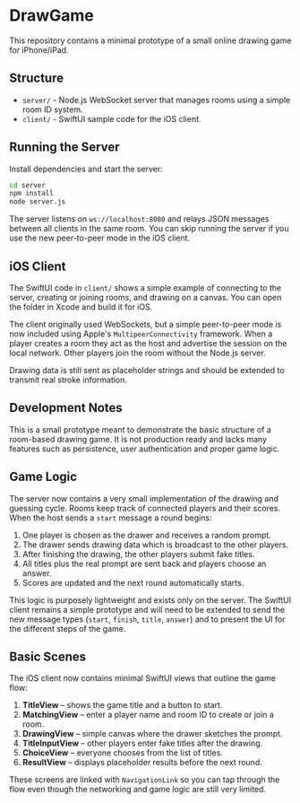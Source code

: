 # DrawGame

This repository contains a minimal prototype of a small online drawing game for iPhone/iPad.

## Structure

- `server/` - Node.js WebSocket server that manages rooms using a simple room ID system.
- `client/` - SwiftUI sample code for the iOS client.

## Running the Server

Install dependencies and start the server:

```bash
cd server
npm install
node server.js
```

The server listens on `ws://localhost:8080` and relays JSON messages between all clients in the same room. You can skip running the server if you use the new peer-to-peer mode in the iOS client.

## iOS Client

The SwiftUI code in `client/` shows a simple example of connecting to the server, creating or joining rooms, and drawing on a canvas. You can open the folder in Xcode and build it for iOS.

The client originally used WebSockets, but a simple peer-to-peer mode is now included using Apple's `MultipeerConnectivity` framework. When a player creates a room they act as the host and advertise the session on the local network. Other players join the room without the Node.js server.

Drawing data is still sent as placeholder strings and should be extended to transmit real stroke information.

## Development Notes

This is a small prototype meant to demonstrate the basic structure of a room-based drawing game. It is not production ready and lacks many features such as persistence, user authentication and proper game logic.

## Game Logic

The server now contains a very small implementation of the drawing and guessing
cycle. Rooms keep track of connected players and their scores. When the host
sends a `start` message a round begins:

1. One player is chosen as the drawer and receives a random prompt.
2. The drawer sends drawing data which is broadcast to the other players.
3. After finishing the drawing, the other players submit fake titles.
4. All titles plus the real prompt are sent back and players choose an answer.
5. Scores are updated and the next round automatically starts.

This logic is purposely lightweight and exists only on the server. The SwiftUI
client remains a simple prototype and will need to be extended to send the new
message types (`start`, `finish`, `title`, `answer`) and to present the UI for
the different steps of the game.

## Basic Scenes

The iOS client now contains minimal SwiftUI views that outline the game flow:

1. **TitleView** – shows the game title and a button to start.
2. **MatchingView** – enter a player name and room ID to create or join a room.
3. **DrawingView** – simple canvas where the drawer sketches the prompt.
4. **TitleInputView** – other players enter fake titles after the drawing.
5. **ChoiceView** – everyone chooses from the list of titles.
6. **ResultView** – displays placeholder results before the next round.

These screens are linked with `NavigationLink` so you can tap through the flow
even though the networking and game logic are still very limited.
